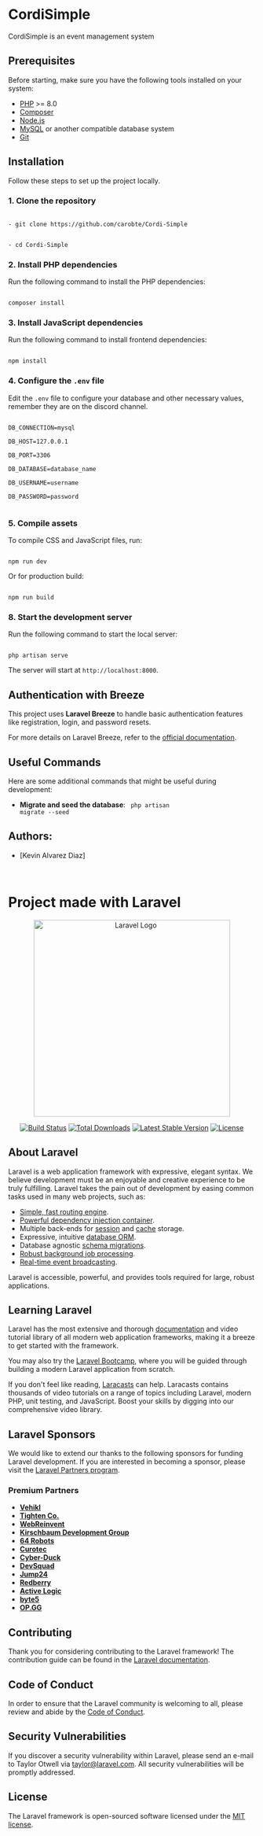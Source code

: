 # CordiSimple 

CordiSimple is an event management system 

## Prerequisites

Before starting, make sure you have the following tools installed on your system:

- [PHP](https://www.php.net/downloads.php) >= 8.0
- [Composer](https://getcomposer.org/)
- [Node.js](https://nodejs.org/)
- [MySQL](https://www.mysql.com/) or another compatible database system
- [Git](https://git-scm.com/)

## Installation

Follow these steps to set up the project locally.

### 1. Clone the repository

<code>
- git clone https://github.com/carobte/Cordi-Simple
<br>
- cd Cordi-Simple
</code>

### 2. Install PHP dependencies

Run the following command to install the PHP dependencies:

<code>
composer install
</code>

### 3. Install JavaScript dependencies

Run the following command to install frontend dependencies:

<code>
npm install
</code>

### 4. Configure the `.env` file

Edit the `.env` file to configure your database and other necessary values, remember they are on the discord channel.

<code>
DB_CONNECTION=mysql <br>
DB_HOST=127.0.0.1 <br>
DB_PORT=3306 <br>
DB_DATABASE=database_name <br>
DB_USERNAME=username <br>
DB_PASSWORD=password <br>
</code>

### 5. Compile assets

To compile CSS and JavaScript files, run:

<code>
npm run dev
</code>

Or for production build:

<code>
npm run build
</code>

### 8. Start the development server

Run the following command to start the local server:

<code>
php artisan serve
</code>

The server will start at `http://localhost:8000`.

## Authentication with Breeze

This project uses **Laravel Breeze** to handle basic authentication features like registration, login, and password resets.

For more details on Laravel Breeze, refer to the [official documentation](https://laravel.com/docs/10.x/starter-kits#breeze).

## Useful Commands

Here are some additional commands that might be useful during development:

- **Migrate and seed the database**:
  <code>
  php artisan migrate --seed
  </code>

## Authors: 

- [Kevin Alvarez Diaz]
  

<br>

# Project made with Laravel

<p align="center"><a href="https://laravel.com" target="_blank"><img src="https://raw.githubusercontent.com/laravel/art/master/logo-lockup/5%20SVG/2%20CMYK/1%20Full%20Color/laravel-logolockup-cmyk-red.svg" width="400" alt="Laravel Logo"></a></p>

<p align="center">
<a href="https://github.com/laravel/framework/actions"><img src="https://github.com/laravel/framework/workflows/tests/badge.svg" alt="Build Status"></a>
<a href="https://packagist.org/packages/laravel/framework"><img src="https://img.shields.io/packagist/dt/laravel/framework" alt="Total Downloads"></a>
<a href="https://packagist.org/packages/laravel/framework"><img src="https://img.shields.io/packagist/v/laravel/framework" alt="Latest Stable Version"></a>
<a href="https://packagist.org/packages/laravel/framework"><img src="https://img.shields.io/packagist/l/laravel/framework" alt="License"></a>
</p>

## About Laravel

Laravel is a web application framework with expressive, elegant syntax. We believe development must be an enjoyable and creative experience to be truly fulfilling. Laravel takes the pain out of development by easing common tasks used in many web projects, such as:

- [Simple, fast routing engine](https://laravel.com/docs/routing).
- [Powerful dependency injection container](https://laravel.com/docs/container).
- Multiple back-ends for [session](https://laravel.com/docs/session) and [cache](https://laravel.com/docs/cache) storage.
- Expressive, intuitive [database ORM](https://laravel.com/docs/eloquent).
- Database agnostic [schema migrations](https://laravel.com/docs/migrations).
- [Robust background job processing](https://laravel.com/docs/queues).
- [Real-time event broadcasting](https://laravel.com/docs/broadcasting).

Laravel is accessible, powerful, and provides tools required for large, robust applications.

## Learning Laravel

Laravel has the most extensive and thorough [documentation](https://laravel.com/docs) and video tutorial library of all modern web application frameworks, making it a breeze to get started with the framework.

You may also try the [Laravel Bootcamp](https://bootcamp.laravel.com), where you will be guided through building a modern Laravel application from scratch.

If you don't feel like reading, [Laracasts](https://laracasts.com) can help. Laracasts contains thousands of video tutorials on a range of topics including Laravel, modern PHP, unit testing, and JavaScript. Boost your skills by digging into our comprehensive video library.

## Laravel Sponsors

We would like to extend our thanks to the following sponsors for funding Laravel development. If you are interested in becoming a sponsor, please visit the [Laravel Partners program](https://partners.laravel.com).

### Premium Partners

- **[Vehikl](https://vehikl.com/)**
- **[Tighten Co.](https://tighten.co)**
- **[WebReinvent](https://webreinvent.com/)**
- **[Kirschbaum Development Group](https://kirschbaumdevelopment.com)**
- **[64 Robots](https://64robots.com)**
- **[Curotec](https://www.curotec.com/services/technologies/laravel/)**
- **[Cyber-Duck](https://cyber-duck.co.uk)**
- **[DevSquad](https://devsquad.com/hire-laravel-developers)**
- **[Jump24](https://jump24.co.uk)**
- **[Redberry](https://redberry.international/laravel/)**
- **[Active Logic](https://activelogic.com)**
- **[byte5](https://byte5.de)**
- **[OP.GG](https://op.gg)**

## Contributing

Thank you for considering contributing to the Laravel framework! The contribution guide can be found in the [Laravel documentation](https://laravel.com/docs/contributions).

## Code of Conduct

In order to ensure that the Laravel community is welcoming to all, please review and abide by the [Code of Conduct](https://laravel.com/docs/contributions#code-of-conduct).

## Security Vulnerabilities

If you discover a security vulnerability within Laravel, please send an e-mail to Taylor Otwell via [taylor@laravel.com](mailto:taylor@laravel.com). All security vulnerabilities will be promptly addressed.

## License

The Laravel framework is open-sourced software licensed under the [MIT license](https://opensource.org/licenses/MIT).
